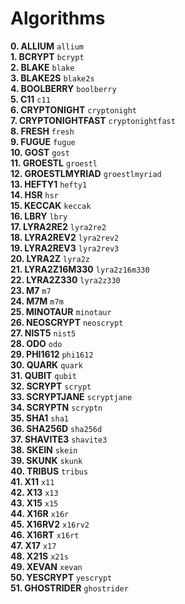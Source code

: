 
Algorithms
===============


**0.  ALLIUM**          `allium`            <br/>
**1.  BCRYPT**          `bcrypt`            <br/>
**2.  BLAKE**           `blake`             <br/>
**3.  BLAKE2S**         `blake2s`           <br/>
**4.  BOOLBERRY**       `boolberry`         <br/>
**5.  C11**             `c11`               <br/>
**6.  CRYPTONIGHT**     `cryptonight`       <br/>
**7.  CRYPTONIGHTFAST** `cryptonightfast`   <br/>
**8.  FRESH**           `fresh`             <br/>
**9.  FUGUE**           `fugue`             <br/>
**10. GOST**            `gost`              <br/>
**11. GROESTL**         `groestl`           <br/>
**12. GROESTLMYRIAD**   `groestlmyriad`     <br/>
**13. HEFTY1**          `hefty1`            <br/>
**14. HSR**             `hsr`               <br/>
**15. KECCAK**          `keccak`            <br/>
**16. LBRY**            `lbry`              <br/>
**17. LYRA2RE2**        `lyra2re2`          <br/>
**18. LYRA2REV2**       `lyra2rev2`         <br/>
**19. LYRA2REV3**       `lyra2rev3`         <br/>
**20. LYRA2Z**          `lyra2z`            <br/>
**21. LYRA2Z16M330**    `lyra2z16m330`      <br/>
**22. LYRA2Z330**       `lyra2z330`         <br/>
**23. M7**              `m7`                <br/>
**24. M7M**             `m7m`               <br/>
**25. MINOTAUR**        `minotaur`          <br/>
**26. NEOSCRYPT**       `neoscrypt`         <br/>
**27. NIST5**           `nist5`             <br/>
**28. ODO**             `odo`               <br/>
**29. PHI1612**         `phi1612`           <br/>
**30. QUARK**           `quark`             <br/>
**31. QUBIT**           `qubit`             <br/>
**32. SCRYPT**          `scrypt`            <br/>
**33. SCRYPTJANE**      `scryptjane`        <br/>
**34. SCRYPTN**         `scryptn`           <br/>
**35. SHA1**            `sha1`              <br/>
**36. SHA256D**         `sha256d`           <br/>
**37. SHAVITE3**        `shavite3`          <br/>
**38. SKEIN**           `skein`             <br/>
**39. SKUNK**           `skunk`             <br/>
**40. TRIBUS**          `tribus`            <br/>
**41. X11**             `x11`               <br/>
**42. X13**             `x13`               <br/>
**43. X15**             `x15`               <br/>
**44. X16R**            `x16r`              <br/>
**45. X16RV2**          `x16rv2`            <br/>
**46. X16RT**           `x16rt`             <br/>
**47. X17**             `x17`               <br/>
**48. X21S**            `x21s`              <br/>
**49. XEVAN**           `xevan`             <br/>
**50. YESCRYPT**        `yescrypt`          <br/>
**51. GHOSTRIDER**      `ghostrider`        <br/>
